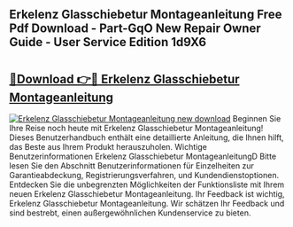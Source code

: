 ## Erkelenz Glasschiebetur Montageanleitung Free Pdf Download - Part-GqO New Repair Owner Guide - User Service Edition 1d9X6

# <h2><a href="http://df6vc6.blite.top/?on=Erkelenz+Glasschiebetur+Montageanleitung">🔗Download 👉🔴 Erkelenz Glasschiebetur Montageanleitung</a></h2>

[![Erkelenz Glasschiebetur Montageanleitung new download](https://i.imgur.com/lujVjoI.png)](http://df6vc6.blite.top/?on=Erkelenz+Glasschiebetur+Montageanleitung)
Beginnen Sie Ihre Reise noch heute mit Erkelenz Glasschiebetur Montageanleitung! Dieses Benutzerhandbuch enthält eine detaillierte Anleitung, die Ihnen hilft, das Beste aus Ihrem Produkt herauszuholen. Wichtige Benutzerinformationen Erkelenz Glasschiebetur MontageanleitungD Bitte lesen Sie den Abschnitt Benutzerinformationen für Einzelheiten zur Garantieabdeckung, Registrierungsverfahren, und Kundendienstoptionen. Entdecken Sie die unbegrenzten Möglichkeiten der Funktionsliste mit Ihrem neuen Erkelenz Glasschiebetur Montageanleitung. Ihr Feedback ist wichtig, Erkelenz Glasschiebetur Montageanleitung. Wir schätzen Ihr Feedback und sind bestrebt, einen außergewöhnlichen Kundenservice zu bieten.
